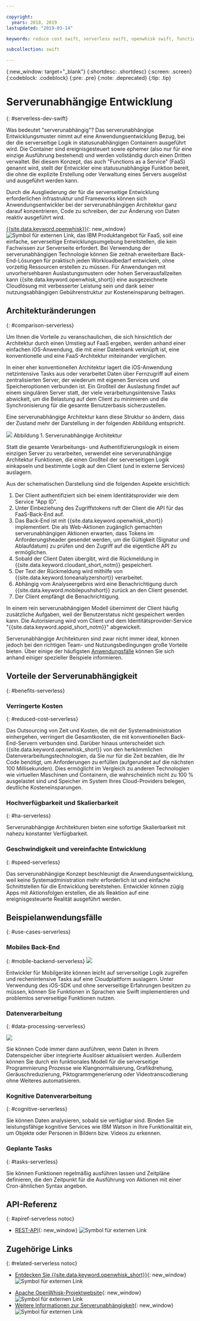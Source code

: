 ```yaml
---

copyright:
  years: 2018, 2019
lastupdated: "2019-03-14"

keywords: reduce cost swift, serverless swift, openwhisk swift, functions swift, faas swift, stateless swift, api reference swift, high availability swift, serverless ios

subcollection: swift

---
```


{:new_window: target="_blank"}
{:shortdesc: .shortdesc}
{:screen: .screen}
{:codeblock: .codeblock}
{:pre: .pre}
{:note: .deprecated}
{:tip: .tip}

# Serverunabhängige Entwicklung
{: #serverless-dev-swift}

Was bedeutet "serverunabhängig"? Das serverunabhängige Entwicklungsmuster
nimmt auf eine Anwendungsentwicklung Bezug, bei der die serverseitige Logik in
statusunabhängigen Containern ausgeführt wird. Die Container sind ereignisgesteuert sowie
ephemer (also nur für eine einzige Ausführung bestehend) und werden vollständig
durch einen Dritten verwaltet. Bei diesem Konzept, das auch "Functions
as a Service" (FaaS) genannt wird, stellt der Entwickler eine statusunabhängige
Funktion bereit, die ohne die explizite Erstellung oder Verwaltung eines
Servers ausgelöst und ausgeführt werden kann.

Durch die Ausgliederung der für die serverseitige Entwicklung erforderlichen Infrastruktur und Frameworks können sich Anwendungsentwickler bei der serverunabhängigen Architektur ganz darauf konzentrieren, Code zu schreiben, der zur Änderung von Daten reaktiv ausgeführt wird.

[{{site.data.keyword.openwhisk}}](https://cloud.ibm.com/openwhisk/){: new_window} ![Symbol für externen Link](../../icons/launch-glyph.svg "Symbol für externen Link"), das IBM Produktangebot für FaaS, soll eine einfache, serverseitige Entwicklungsumgebung bereitstellen, die kein Fachwissen zur Serverseite erfordert. Bei Verwendung der serverunabhängigen Technologie können
Sie zeitnah erweiterbare Back-End-Lösungen für praktisch jeden Workloadbedarf
entwickeln, ohne vorzeitig Ressourcen erstellen zu müssen. Für Anwendungen
mit unvorhersehbaren Auslastungsmustern oder hohen Serverausfallzeiten
kann {{site.data.keyword.openwhisk_short}} eine ausgezeichnete
Cloudlösung mit verbesserter Leistung sein und dank seiner nutzungsabhängigen
Gebührenstruktur zur Kosteneinsparung beitragen.

## Architekturänderungen
{: #comparison-serverless}

Um Ihnen die Vorteile zu veranschaulichen, die sich hinsichtlich der
Architektur durch einen Umstieg auf FaaS ergeben, werden anhand einer einfachen
iOS-Anwendung, die mit einer Datenbank verknüpft ist, eine konventionelle und
eine FaaS-Architektur miteinander verglichen.

In einer eher konventionellen Architektur lagert die iOS-Anwendung
netzintensive Tasks aus oder verarbeitet Daten über Fernzugriff auf einem
zentralisierten Server, der wiederum mit eigenen Services und Speicheroptionen
verbunden ist. Ein Großteil der
Auslastung findet auf einem singulären Server statt, der viele
verarbeitungsintensive Tasks abwickelt, um die Belastung auf dem Client zu
minimieren und die Synchronisierung für die gesamte Benutzerbasis
sicherzustellen.

Eine serverunabhängige Architektur kann diese Struktur so ändern, dass
der Zustand mehr der Darstellung in der folgenden Abbildung entspricht.

![](./images/Architecture.png) Abbildung 1.
Serverunabhängige Architektur

Statt die gesamte Verarbeitungs- und Authentifizierungslogik in einem
einzigen Server zu verarbeiten, verwendet eine serverunabhängige Architektur Funktionen, die einen Großteil der serverseitigen Logik
einkapseln und bestimmte Logik auf den Client (und in externe Services) auslagern.

Aus der schematischen Darstellung sind die folgenden Aspekte ersichtlich:

1. Der Client authentifiziert sich bei einem Identitätsprovider wie dem
Service "App ID".
2. Unter Einbeziehung des Zugriffstokens ruft der Client die API für das
FaaS-Back-End auf.
3. Das Back-End ist mit {{site.data.keyword.openwhisk_short}} implementiert. Die
als Web-Aktionen zugänglich gemachten serverunabhängigen Aktionen erwarten, dass Tokens im Anforderungsheader gesendet werden, um die Gültigkeit (Signatur und Ablaufdatum) zu prüfen und den Zugriff auf die eigentliche API zu ermöglichen.
4. Sobald der Client Daten übergibt, wird die Rückmeldung in {{site.data.keyword.cloudant_short_notm}} gespeichert.
5. Der Text der Rückmeldung wird mithilfe von
{{site.data.keyword.toneanalyzershort}} verarbeitet.
6. Abhängig vom Analyseergebnis wird eine Benachrichtigung durch {{site.data.keyword.mobilepushshort}} zurück an den Client gesendet.
7. Der Client empfängt die Benachrichtigung.

In einem rein serverunabhängigen Modell übernimmt der Client häufig zusätzliche Aufgaben, weil der Benutzerstatus nicht gespeichert werden kann. Die Autorisierung wird vom Client und dem Identitätsprovider-Service "{{site.data.keyword.appid_short_notm}}"
abgewickelt.

Serverunabhängige Architekturen sind zwar nicht immer ideal, können
jedoch bei den richtigen Team- und Nutzungsbedingungen große Vorteile
bieten. Über einige der häufigsten [Anwendungsfälle](#use_cases)
können Sie sich anhand einiger spezieller Beispiele informieren.

## Vorteile der Serverunabhängigkeit
{: #benefits-serverless}

### Verringerte Kosten
{: #reduced-cost-serverless}

Das Outsourcing von Zeit und Kosten, die mit der Systemadministration
einhergehen, verringert die Gesamtkosten, die mit konventionellen
Back-End-Servern verbunden sind. Darüber hinaus unterscheidet sich
{{site.data.keyword.openwhisk_short}} von den herkömmlichen
Datenverarbeitungstechnologien, da Sie nur für die Zeit bezahlen, die Ihr Code
benötigt, um Anforderungen zu erfüllen (aufgerundet auf die nächsten 100
Millisekunden). Dies ermöglicht im Vergleich zu anderen Technologien wie
virtuellen Maschinen und Containern, die wahrscheinlich nicht zu
100 % ausgelastet sind und Speicher im System Ihres Cloud-Providers belegen,
deutliche Kosteneinsparungen.

### Hochverfügbarkeit und Skalierbarkeit
{: #ha-serverless}

Serverunabhängige Architekturen bieten eine sofortige Skalierbarkeit mit nahezu konstanter Verfügbarkeit.

### Geschwindigkeit und vereinfachte Entwicklung
{: #speed-serverless}

Das serverunabhängige Konzept beschleunigt die Anwendungsentwicklung,
weil keine Systemadministration mehr erforderlich ist und einfache
Schnittstellen für die Entwicklung bereitstehen. Entwickler können zügig Apps
mit Aktionsfolgen erstellen, die als Reaktion auf eine ereignisgesteuerte
Realität ausgeführt werden.

## Beispielanwendungsfälle
{: #use-cases-serverless}

### Mobiles Back-End
{: #mobile-backend-serverless}
![](./images/cloud-functions-rest-api-trigger.png)

Entwickler für Mobilgeräte können leicht auf serverseitige Logik zugreifen und rechenintensive Tasks auf eine Cloudplattform auslagern. Unter Verwendung des iOS-SDK und ohne serverseitige Erfahrungen
besitzen zu müssen, können Sie Funktionen in Sprachen
wie Swift implementieren und problemlos serverseitige Funktionen nutzen.

### Datenverarbeitung
{: #data-processing-serverless}

![](./images/cloud-functions-cloudant-trigger.png)

Sie können Code immer dann ausführen, wenn Daten in Ihrem Datenspeicher über integrierte Auslöser aktualisiert werden. Außerdem können Sie
durch ein funktionales Modell für die serverseitige Programmierung Prozesse
wie Klangnormalisierung, Grafikdrehung, Geräuschreduzierung,
Piktogrammgenerierung oder Videotranscodierung ohne Weiteres automatisieren.

### Kognitive Datenverarbeitung
{: #cognitive-serverless}

Sie können Daten analysieren, sobald sie verfügbar sind. Binden Sie
leistungsfähige kognitive Services wie IBM Watson in Ihre Funktionalität ein,
um Objekte oder Personen in Bildern bzw. Videos zu erkennen.

### Geplante Tasks
{: #tasks-serverless}

Sie können Funktionen regelmäßig ausführen lassen und Zeitpläne
definieren, die den Zeitpunkt für die Ausführung von Aktionen mit einer
Cron-ähnlichen Syntax angeben.

## API-Referenz
{: #apiref-serverless notoc}

<!-- * [REST API Documentation](./openwhisk_reference.html#openwhisk_ref_restapi)-->
* [REST-API](https://cloud.ibm.com/apidocs){: new_window} ![Symbol für externen Link](../../icons/launch-glyph.svg "Symbol für externen Link")

## Zugehörige Links
{: #related-serverless notoc}

* [Entdecken Sie {{site.data.keyword.openwhisk_short}}](https://www.ibm.com/cloud/functions){: new_window} ![Symbol für externen Link](../../icons/launch-glyph.svg "Symbol für externen Link")
<!-- redirects to link above * [{{site.data.keyword.openwhisk_short}} on IBM developerWorks](https://developer.ibm.com/openwhisk/)-->
* [Apache OpenWhisk-Projektwebsite](http://openwhisk.org){: new_window} ![Symbol für externen Link](../../icons/launch-glyph.svg "Symbol für externen Link")
* [Weitere Informationen zur Serverunabhängigkeit](https://martinfowler.com/articles/serverless.html){: new_window} ![Symbol für externen Link](../../icons/launch-glyph.svg "Symbol für externen Link")
